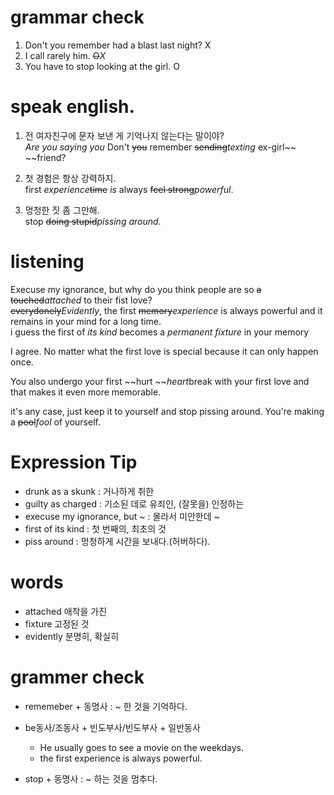 # grammar check  
1. Don't you remember had a blast last night? X  
2. I call rarely him. ~~O~~*X*  
3. You have to stop looking at the girl. O  

# speak english.  
1. 전 여자친구에 문자 보낸 게 기억나지 않는다는 말이야?  
*Are you saying you* Don't ~~you~~ remember ~~sending~~*texting*
ex-girl~~ ~~friend?  

2. 첫 경험은 항상 강력하지.  
first *experience*~~time~~ *is* always ~~feel strong~~*powerful*.  

3. 멍청한 짓 좀 그만해.  
stop ~~doing stupid~~*pissing around*.  


# listening  
Execuse my ignorance, but why do you think people are so ~~a touched~~*attached* to their
fist love?  
~~everydonely~~*Evidently*, the first ~~memory~~*experience* is always powerful and it remains in
your mind for a long time.  
i guess the first of *its kind* becomes a *permanent fixture* in your memory  

I agree. No matter what the first love is special because it can only
happen once.  

You also undergo your first ~~hurt ~~*heart*break  with your first love and that
makes it even more memorable.   

it's any case, just keep it to yourself and stop pissing around.
You're making a ~~pool~~*fool* of yourself.  

# Expression Tip  

  * drunk as a skunk : 거나하게 취한   
  * guilty as charged : 기소된 데로 유죄인, (잘못을) 인정하는   
  * execuse my ignorance, but ~ : 몰라서 미안한데 ~   
  * first of its kind : 첫 번째의, 최초의 것   
  * piss around : 멍청하게 시간을 보내다.(허버하다).  

# words

  * attached 애착을 가진  
  * fixture 고정된 것  
  * evidently 분명히, 확실히   

# grammer check

  * rememeber + 동명사 : ~ 한 것을 기억하다.   

  * be동사/조동사 + 빈도부사/빈도부사 + 일반동사  
    * He usually goes to see a movie on the weekdays.  
    * the first experience is always powerful.  
    
  * stop + 동명사 : ~ 하는 것을 멈추다. 
    
    
  




